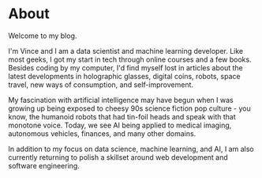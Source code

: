 # About

Welcome to my blog.

I'm Vince and I am a data scientist and machine learning developer. Like most geeks, I got my start in tech through online courses and a few books. Besides coding by my computer, I'd find myself lost in articles about the latest developments in holographic glasses, digital coins, robots, space travel, new ways of consumption, and self-improvement.

My fascination with artificial intelligence may have begun when I was growing up being exposed to cheesy 90s science fiction pop culture - you know, the humanoid robots that had tin-foil heads and speak with that monotone voice. Today, we see AI being applied to medical imaging, autonomous vehicles, finances, and many other domains.

In addition to my focus on data science, machine learning, and AI, I am also currently returning to polish a skillset around web development and software engineering.
